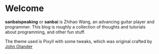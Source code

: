 # Welcome

**sanbaispeaking** or **sanbai** is Zhihao Wang, an advancing guitar player and programmer. This blog is roughly a collection of thoughts and tutorials about programming, and other fun stuff.

The theme used is Pixyll with some tweaks, which was original crafted by [John Otander](http://johnotander.com)
